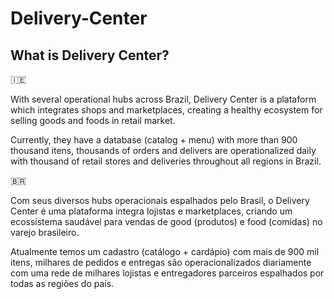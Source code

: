 # Delivery-Center

## What is Delivery Center?

🇮🇪

With several operational hubs across Brazil, Delivery Center is a plataform which integrates shops and marketplaces, creating a healthy ecosystem for selling goods and foods in retail market.

Currently, they have a database (catalog + menu) with more than 900 thousand itens, thousands of orders and delivers are operationalized daily with thousand of retail stores and deliveries throughout all regions in Brazil.



🇧🇷

Com seus diversos hubs operacionais espalhados pelo Brasil, o Delivery Center é uma plataforma integra lojistas e marketplaces, criando um ecossistema saudável para vendas de good (produtos) e food (comidas) no varejo brasileiro.

Atualmente temos um cadastro (catálogo + cardápio) com mais de 900 mil itens, milhares de pedidos e entregas são operacionalizados diariamente com uma rede de milhares lojistas e entregadores parceiros espalhados por todas as regiões do país.
